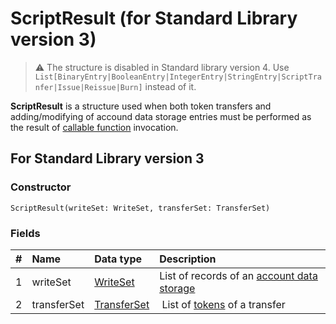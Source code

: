 # ScriptResult (for Standard Library version 3)

> :warning: The structure is disabled in Standard library version 4. Use `List[BinaryEntry|BooleanEntry|IntegerEntry|StringEntry|ScriptTranfer|Issue|Reissue|Burn]` instead of it.

**ScriptResult** is a structure used when both token transfers and adding/modifying of accound data storage entries must be performed as the result of [callable function](/en/ride/functions/callable-function) invocation.

## For Standard Library version 3

### Constructor

``` ride
ScriptResult(writeSet: WriteSet, transferSet: TransferSet)
```

### Fields

|   #   | Name | Data type | Description |
| :--- | :--- | :--- | :--- |
| 1 | writeSet | [WriteSet](/en/ride/structures/script-results/write-set) | List of records of an [account data storage](/en/blockchain/account/account-data-storage) |
| 2 | transferSet | [TransferSet](/en/ride/structures/script-results/transfer-set) | List of [tokens](/en/blockchain/token) of a transfer |
